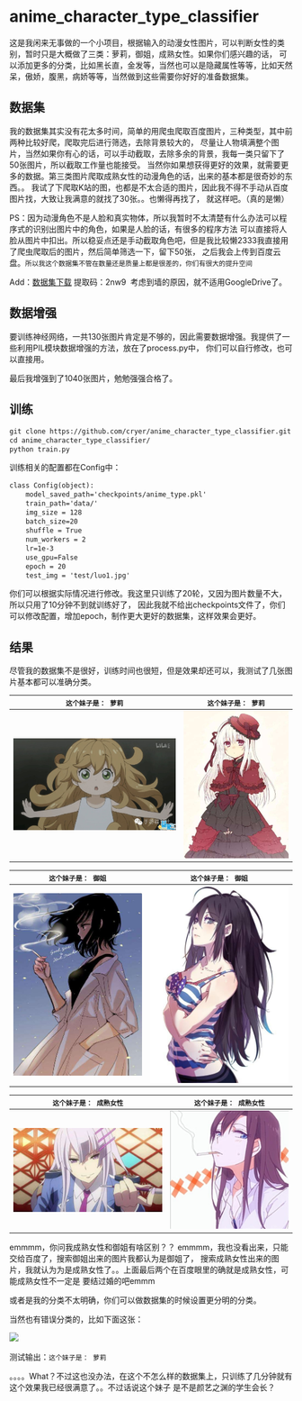 # anime_character_type_classifier

这是我闲来无事做的一个小项目，根据输入的动漫女性图片，可以判断女性的类别，暂时只是大概做了三类：萝莉，御姐，成熟女性。如果你们感兴趣的话，
可以添加更多的分类，比如黑长直，金发等，当然也可以是隐藏属性等等，比如天然呆，傲娇，腹黑，病娇等等，当然做到这些需要你好好的准备数据集。

## 数据集

我的数据集其实没有花太多时间，简单的用爬虫爬取百度图片，三种类型，其中前两种比较好爬，爬取完后进行筛选，去除背景较大的，
尽量让人物填满整个图片，当然如果你有心的话，可以手动截取，去除多余的背景，我每一类只留下了50张图片，所以截取工作量也能接受。
当然你如果想获得更好的效果，就需要更多的数据。第三类图片爬取成熟女性的动漫角色的话，出来的基本都是很奇妙的东西。。
我试了下爬取K站的图，也都是不太合适的图片，因此我不得不手动从百度图片找，大致让我满意的就找了30张。。也懒得再找了，
就这样吧。（真的是懒）


PS：因为动漫角色不是人脸和真实物体，所以我暂时不太清楚有什么办法可以程序式的识别出图片中的角色，如果是人脸的话，有很多的程序方法
可以直接将人脸从图片中扣出。所以稳妥点还是手动截取角色吧，但是我比较懒2333我直接用了爬虫爬取后的图片，然后简单筛选一下，留下50张，
之后我会上传到百度云盘。`所以我这个数据集不管在数量还是质量上都是很差的，你们有很大的提升空间`

Add：[数据集下载](https://pan.baidu.com/s/1bpOBUAr) 提取码：2nw9  考虑到墙的原因，就不适用GoogleDrive了。

## 数据增强

要训练神经网络，一共130张图片肯定是不够的，因此需要数据增强。我提供了一些利用PIL模块数据增强的方法，放在了process.py中，
你们可以自行修改，也可以直接用。

最后我增强到了1040张图片，勉勉强强合格了。

## 训练

```
git clone https://github.com/cryer/anime_character_type_classifier.git
cd anime_character_type_classifier/
python train.py
```
训练相关的配置都在Config中：

```
class Config(object):
    model_saved_path='checkpoints/anime_type.pkl'
    train_path='data/'
    img_size = 128
    batch_size=20
    shuffle = True
    num_workers = 2
    lr=1e-3
    use_gpu=False
    epoch = 20
    test_img = 'test/luo1.jpg'
```
你们可以根据实际情况进行修改。我这里只训练了20轮，又因为图片数量不大，所以只用了10分钟不到就训练好了，
因此我就不给出checkpoints文件了，你们可以修改配置，增加epoch，制作更大更好的数据集，这样效果会更好。

## 结果

尽管我的数据集不是很好，训练时间也很短，但是效果却还可以，我测试了几张图片基本都可以准确分类。


|`这个妹子是： 萝莉`|`这个妹子是： 萝莉`|
|:----:|:-----:|
|![](image/luo5.jpg)| ![](image/luo6.jpg)|

|`这个妹子是： 御姐`|`这个妹子是： 御姐`|
|:----:|:-----:|
|![](image/yu3.jpg)| ![](image/yu4.jpg)|

|`这个妹子是： 成熟女性`|`这个妹子是： 成熟女性`|
|:----:|:-----:|
|![](image/shu1.jpg)| ![](image/shu2.jpg)|


emmmm，你问我成熟女性和御姐有啥区别？？ emmmm，我也没看出来，只能交给百度了，搜索御姐出来的图片我都认为是御姐了，
搜索成熟女性出来的图片，我就认为为是成熟女性了。。上面最后两个在百度眼里的确就是成熟女性，可能成熟女性不一定是
要结过婚的吧emmm

或者是我的分类不太明确，你们可以做数据集的时候设置更分明的分类。

当然也有错误分类的，比如下面这张：

![](https://github.com/cryer/anime_character_type_classifier/raw/master/image/yu1.jpg)

测试输出：`这个妹子是： 萝莉`

。。。。What？不过这也没办法，在这个不怎么样的数据集上，只训练了几分钟就有这个效果我已经很满意了。。不过话说这个妹子
是不是颜艺之渊的学生会长？




